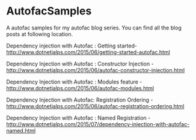 # AutofacSamples


A autofac samples for my autofac blog series. You can find all the blog posts at following location.

Dependency injection with Autofac : Getting started- http://www.dotnetjalps.com/2015/06/getting-started-autofac.html

Dependency Injection with Autofac : Constructor Injection - http://www.dotnetjalps.com/2015/06/autofac-constructor-injection.html

Dependency Injection with Autofac : Modules feature -http://www.dotnetjalps.com/2015/06/autofac-modules.html

Dependency Injection with Autofac: Registration Ordering - http://www.dotnetjalps.com/2015/06/autofac-registration-ordering.html

Dependency Injection with Autofac : Named Registration - http://www.dotnetjalps.com/2015/07/dependency-injection-with-autofac-named.html
